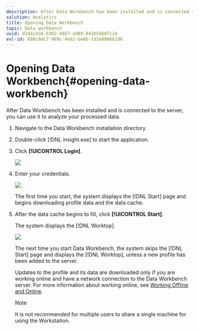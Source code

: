 ```yaml
---
description: After Data Workbench has been installed and is connected to the server, you can use it to analyze your processed data.
solution: Analytics
title: Opening Data Workbench
topic: Data workbench
uuid: d1da143d-6302-4467-a989-842b54b87c2e
exl-id: 898c9dc7-969c-4e62-be6b-1d2e0086b1d6
---
```

# Opening Data Workbench{#opening-data-workbench}

After Data Workbench has been installed and is connected to the server, you can use it to analyze your processed data.

1. Navigate to the Data Workbench installation directory.
1. Double-click [!DNL insight.exe] to start the application.
1. Click **[!UICONTROL Login]**.

   ![](assets/dwb_login.png)

1. Enter your credentials.

   ![](assets/dwb_signin.png)

   The first time you start, the system displays the [!DNL Start] page and begins downloading profile data and the data cache. 

1. After the data cache begins to fill, click **[!UICONTROL Start]**.

   The system displays the [!DNL Worktop].

   ![](assets/wtp_open.png)

   The next time you start Data Workbench, the system skips the [!DNL Start] page and displays the [!DNL Worktop], unless a new profile has been added to the server.

   Updates to the profile and its data are downloaded only if you are working online and have a network connection to the Data Workbench server. For more information about working online, see [Working Offline and Online](../../home/c-get-started/c-off-on.md#concept-cef8758ede044b18b3558376c5eb9f54).

   >[!NOTE]
   >
   >It is not recommended for multiple users to share a single machine for using the Workstation.
